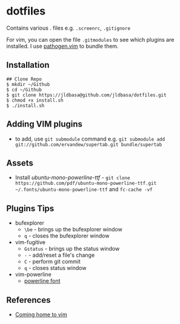 dotfiles
======
Contains various . files e.g. `.screenrc`, `.gitignore`

For vim, you can open the file `.gitmodules` to see which plugins are installed. 
I use [pathogen.vim](https://github.com/tpope/vim-pathogen) to bundle them.


Installation
------------
    ## Clone Repo
    $ mkdir ~/Github
    $ cd ~/Github
    $ git clone https://jldbasa@github.com/jldbasa/dotfiles.git
    $ chmod +x install.sh
    $ ./install.sh


Adding VIM plugins
------------
- to add, use `git submodule` command e.g. `git submodule add 
  git://github.com/ervandew/supertab.git bundle/supertab`


Assets
------------
- Install *ubuntu-mono-powerline-ttf* - `git clone
  https://github.com/pdf/ubuntu-mono-powerline-ttf.git
  ~/.fonts/ubuntu-mono-powerline-ttf` and `fc-cache -vf`
    

Plugins Tips
------------
- bufexplorer
  - `\be` - brings up the bufexplorer window
  - `q`   - closes the bufexplorer window
- vim-fugitive
  - `Gstatus` - brings up the status window
  - `-` - add/reset a file's change
  - `C` - perform git commit
  - `q` - closes status window
- vim-powerline
  - [powerline font](https://github.com/Lokaltog/vim-powerline/tree/develop/fontpatcher)


References
------------
- [Coming home to vim](http://stevelosh.com/blog/2010/09/coming-home-to-vim/?)
